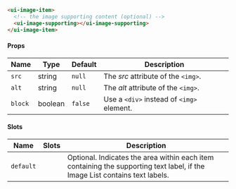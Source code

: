 ```html
<ui-image-item>
  <!-- the image supporting content (optional) -->
  <ui-image-supporting></ui-image-supporting>
</ui-image-item>
```

#### Props

| Name    | Type    | Default | Description                               |
| ------- | ------- | ------- | ----------------------------------------- |
| `src`   | string  | `null`  | The _src_ attribute of the `<img>`.       |
| `alt`   | string  | `null`  | The _alt_ attribute of the `<img>`.       |
| `block` | boolean | `false` | Use a `<div>` instead of `<img>` element. |

#### Slots

| Name      | Slots | Description                                                                                                                 |
| --------- | ----- | --------------------------------------------------------------------------------------------------------------------------- |
| `default` |       | Optional. Indicates the area within each item containing the supporting text label, if the Image List contains text labels. |

